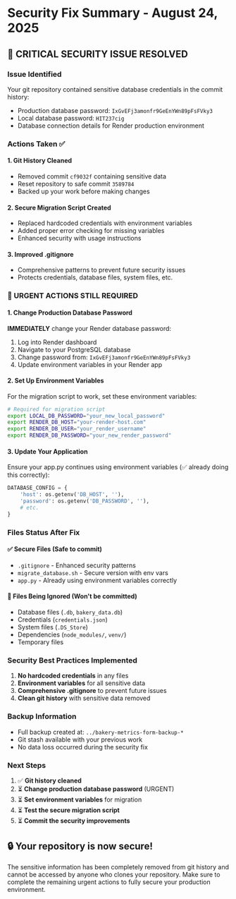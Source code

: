 # Security Fix Summary - August 24, 2025

## 🚨 CRITICAL SECURITY ISSUE RESOLVED

### Issue Identified
Your git repository contained sensitive database credentials in the commit history:
- Production database password: `IxGvEFj3amonfr9GeEnYWn89pFsFVky3`
- Local database password: `HIT237cig`
- Database connection details for Render production environment

### Actions Taken ✅

#### 1. **Git History Cleaned**
- Removed commit `cf9032f` containing sensitive data
- Reset repository to safe commit `3589784`
- Backed up your work before making changes

#### 2. **Secure Migration Script Created**
- Replaced hardcoded credentials with environment variables
- Added proper error checking for missing variables
- Enhanced security with usage instructions

#### 3. **Improved .gitignore**
- Comprehensive patterns to prevent future security issues
- Protects credentials, database files, system files, etc.

### 🔴 URGENT ACTIONS STILL REQUIRED

#### **1. Change Production Database Password**
**IMMEDIATELY** change your Render database password:
1. Log into Render dashboard
2. Navigate to your PostgreSQL database
3. Change password from: `IxGvEFj3amonfr9GeEnYWn89pFsFVky3`
4. Update environment variables in your Render app

#### **2. Set Up Environment Variables**
For the migration script to work, set these environment variables:

```bash
# Required for migration script
export LOCAL_DB_PASSWORD="your_new_local_password"
export RENDER_DB_HOST="your-render-host.com"
export RENDER_DB_USER="your_render_username"
export RENDER_DB_PASSWORD="your_new_render_password"
```

#### **3. Update Your Application**
Ensure your app.py continues using environment variables (✅ already doing this correctly):
```python
DATABASE_CONFIG = {
    'host': os.getenv('DB_HOST', ''),
    'password': os.getenv('DB_PASSWORD', ''),
    # etc.
}
```

### Files Status After Fix

#### **✅ Secure Files (Safe to commit)**
- `.gitignore` - Enhanced security patterns
- `migrate_database.sh` - Secure version with env vars
- `app.py` - Already using environment variables correctly

#### **🚫 Files Being Ignored (Won't be committed)**
- Database files (`.db`, `bakery_data.db`)
- Credentials (`credentials.json`)
- System files (`.DS_Store`)
- Dependencies (`node_modules/`, `venv/`)
- Temporary files

### Security Best Practices Implemented

1. **No hardcoded credentials** in any files
2. **Environment variables** for all sensitive data
3. **Comprehensive .gitignore** to prevent future issues
4. **Clean git history** with sensitive data removed

### Backup Information
- Full backup created at: `../bakery-metrics-form-backup-*`
- Git stash available with your previous work
- No data loss occurred during the security fix

### Next Steps
1. ✅ **Git history cleaned**
2. ⏳ **Change production database password** (URGENT)
3. ⏳ **Set environment variables** for migration
4. ⏳ **Test the secure migration script**
5. ⏳ **Commit the security improvements**

## 🔒 Your repository is now secure!

The sensitive information has been completely removed from git history and cannot be accessed by anyone who clones your repository. Make sure to complete the remaining urgent actions to fully secure your production environment.
